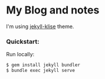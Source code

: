 # My Blog and notes

I'm using [jekyll-klise](https://github.com/piharpi/jekyll-klise) theme.

### Quickstart:
Run locally:
```bash
$ gem install jekyll bundler
$ bundle exec jekyll serve
```
